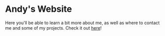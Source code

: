 # Andy's Website

Here you'll be able to learn a bit more about me, as well as where to contact me and some of my projects.
Check it out [here](https://lancito01.github.io)!
